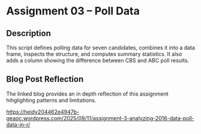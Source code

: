 # Assignment 03 – Poll Data

## Description
This script defines polling data for seven candidates, combines it into a data frame, inspects the structure, and computes summary statistics. It also adds a column showing the difference between CBS and ABC poll results.

## Blog Post Reflection
The linked blog provides an in depth reflection of this assignment hihglighting patterns and limitations.

https://heidy204462e4947b-geaoc.wordpress.com/2025/09/11/assignment-3-analyzing-2016-data-poll-data-in-r/
